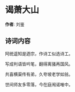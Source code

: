 # 谒萧大山

**作者**: 刘鉴

## 诗词内容

阿统遥知是迺宗，作诗工似选诗工。

写成判语皆吟笔，翻得离骚再国风。

共喜横渠传有弟，久夸坡老学如翁。

世间师友多零落，今在庭闱诺唯中。

